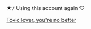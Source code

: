 ★ﾉ Using this account again ♡

[Toxic lover, you're no better](https://open.spotify.com/track/38tXZcL1gZRfbqfOG0VMTH?si=n6PGM6tMRtCOGh3ctn7IUg)